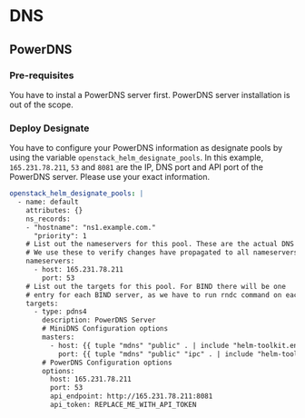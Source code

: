 # DNS

## PowerDNS
### Pre-requisites
You have to instal a PowerDNS server first. PowerDNS server installation is out of the scope.
### Deploy Designate
You have to configure your PowerDNS information as designate pools by using the variable `openstack_helm_designate_pools`.
In this example, `165.231.78.211`, `53` and `8081` are the IP, DNS port and API port of the PowerDNS server. Please use your exact information.
```yaml
openstack_helm_designate_pools: |
  - name: default
    attributes: {}
    ns_records:
    - "hostname": "ns1.example.com."
      "priority": 1
    # List out the nameservers for this pool. These are the actual DNS servers.
    # We use these to verify changes have propagated to all nameservers.
    nameservers:
      - host: 165.231.78.211
        port: 53
    # List out the targets for this pool. For BIND there will be one
    # entry for each BIND server, as we have to run rndc command on each server
    targets:
      - type: pdns4
        description: PowerDNS Server
        # MiniDNS Configuration options
        masters:
          - host: {{ tuple "mdns" "public" . | include "helm-toolkit.endpoints.endpoint_host_lookup" }}
            port: {{ tuple "mdns" "public" "ipc" . | include "helm-toolkit.endpoints.endpoint_port_lookup" }}
        # PowerDNS Configuration options
        options:
          host: 165.231.78.211
          port: 53
          api_endpoint: http://165.231.78.211:8081
          api_token: REPLACE_ME_WITH_API_TOKEN
```
